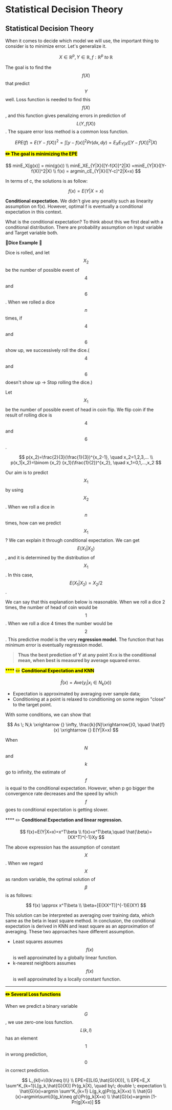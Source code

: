 # Statistical Decision Theory

## Statistical Decision Theory

When it comes to decide which model we will use, the important thing to consider is to minimize error. Let's generalize it.

$$
X \in \mathbb{R}^p, Y\in \mathbb{R}, f:\mathbb{R}^p \; to \; \mathbb{R}
$$

The goal is to find the $$f(X)$$ that predict $$Y$$ well. Loss function is needed to find this $$f(X)$$, and this function gives penalizing errors in prediction of $$L(Y, f(X))$$. The square error loss method is a common loss function.

$$
EPE(f)=E(Y-f(X))^2=\int [y-f(x)]^2Pr(dx,dy)=E_XE_{Y|X}([Y-f(X)]^2|X)
$$

<mark style="background-color:yellow;">**✏️ The goal is minimizing the EPE**</mark>

$$
minE_X[g(x)] = min(g(x)) \\
minE_XE_{Y|X}([Y-f(X)]^2|X) =minE_{Y|X}([Y-f(X)]^2|X) \\
f(x) = argmin_cE_{Y|X}([Y-c]^2|X=x)
$$

In terms of c, the solutions is as follow:

$$
f(x)=E(Y|X=x)
$$

**Conditional expectation.** We didn't give any penaltiy such as linearity assumption on f(x). However, optimal f is eventually a conditional expectation in this context.



What is the conditional expectation? To think about this we first deal with a conditional distribution. There are probability assumption on Input variable and Target variable both.



&#x20;🎲**Dice Example** 🎲

&#x20;   Dice is rolled, and let $$X_2$$be the number of possible event of $$4$$ and $$6$$. When we rolled a dice $$n$$ times, if $$4$$ and $$6$$ show up, we successively roll the dice.($$4$$ and $$6$$ doesn't show up -> Stop rolling the dice.)

&#x20;   Let$$X_1$$be the number of possible event of head in coin flip. We flip coin if the result of rolling dice is $$4$$ and $$6$$.&#x20;

$$
p(x_2)=\frac{2}{3}(\frac{1}{3})^{x_2-1}, \quad x_2=1,2,3,... \\
p(x_1|x_2)=\binom {x_2} {x_1}(\frac{1}{2})^{x_2}, \quad x_1=0,1,...,x_2
$$

&#x20;   Our aim is to predict $$X_1$$by using $$X_2$$. When we roll a dice in $$n$$ times, how can we predict $$X_1$$? We can explain it through conditional expectation. We can get $$E(X_1|X_2)$$, and it is determined by the distribution of $$X_1$$. In this case,  $$E(X_1|X_2)=X_2/2$$.   &#x20;

&#x20;   We can say that this explanation below is reasonable. When we roll a dice 2 times, the number of head of coin would be $$1$$. When we roll a dice 4 times the number would be $$2$$. This predictive model is the very **regression model.** The function that has minimum error is eventually regression model.

> **Thus the best prediction of Y at any point X=x is the conditional mean, when best is measured by average squared error.**



&#x20;<mark style="background-color:yellow;">****</mark> <mark style="background-color:yellow;"></mark><mark style="background-color:yellow;">✏️</mark> <mark style="background-color:yellow;"></mark><mark style="background-color:yellow;">**Conditional Expectation and KNN**</mark>

$$
\hat{f}(x)=Ave(y_i|x_i\in N_k(x))
$$

* Expectation is approximated by averaging over sample data;
* Conditioning at a point is relaxed to conditioning on some region "close" to the target point.

With some conditions, we can show that

$$
As \; N,k \xrightarrow {} \infty, \frac{k}{N}\xrightarrow{}0, \quad \hat{f}(x) \xrightarrow {} E(Y|X=x)
$$

&#x20;   When $$N$$ and $$k$$ go to infinity, the estimate of $$f$$ is equal to the conditional expectation. However, when p go bigger the convergence rate decreases and the speed by which $$f$$ goes to conditional expectation is getting slower.&#x20;



&#x20;**** ✏️ **Conditional Expectation and linear regression.**

$$
f(x)=E(Y|X=x)=x^T\beta \\
f(x)=x^T\beta,\quad \hat{\beta}=(XX^T)^{-1}Xy
$$

&#x20;   The above expression has the assumption of constant $$X$$. When we regard $$X$$ as random variable, the optimal solution of $$\beta$$ is as follows:

$$
f(x) \approx x^T\beta \\
\beta=[E(XX^T)]^{-1}E(XY)
$$

&#x20;   This solution can be interpreted as averaging over training data, which same as the beta in least square method. In conclusion, the conditional expectation is derived in KNN and least square as an approximation of averaging. These two approaches have different assumption.

* Least squares assumes $$f(x)$$ is well approximated by a globally linear function.
* k-nearest neighbors assumes $$f(x)$$ is well approximated by a locally constant function.

****

<mark style="background-color:yellow;">**✏️ Several Loss functions**</mark>

&#x20;   When we predict a binary variable $$G$$, we use zero-one loss function.$$L(k,l)$$has an element $$1$$ in wrong prediction, $$0$$ in correct prediction.

$$
L_{kl}=\{I(k\neq l)\} \\
EPE=E[L(G,\hat{G}(X))], \\ EPE=E_X \sum^K_{k=1}L[g_k,\hat{G}(X)] Pr(g_k|X), \quad by\; double \; expectation \\
\hat{G}(x)=argmin \sum^K_{k=1} L(g_k,g)Pr(g_k|X=x) \\
\hat{G}(x)=argmin\sum\{I(g_k\neq g)\}Pr(g_k|X=x)
\\
 \hat{G}(x)=argmin [1-Pr(g|X=x)]
$$

